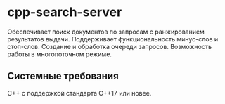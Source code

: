 # cpp-search-server
Обеспечивает поиск документов по запросам с ранжированием результатов выдачи. 
Поддерживает функциональность минус-слов и стоп-слов. 
Создание и обработка очереди запросов. 
Возможность работы в многопоточном режиме.
## Системные требования
С++ с поддержкой стандарта C++17 или новее.
